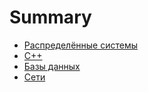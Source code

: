 # Summary

- [Распределённые системы](./distributed_systems/theory.md)
- [C++](./cpp/SUMMARY.md)
- [Базы данных](./DB/theory_BDS.md)
- [Сети](./network/theory.md)
